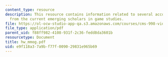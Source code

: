 ```yaml
---
content_type: resource
description: This resource contains information related to several accounts of MMOGs
  from the current emerging scholars in game studies.
file: https://ol-ocw-studio-app-qa.s3.amazonaws.com/courses/cms-998-videogame-theory-and-analysis-fall-2006/e9f118a37a9bf77f009029831e965b69_hw_mmog.pdf
file_type: application/pdf
parent_uid: f88ff982-4108-931f-2c36-fedd8da3601b
resourcetype: Document
title: hw_mmog.pdf
uid: e9f118a3-7a9b-f77f-0090-29831e965b69
---
```

